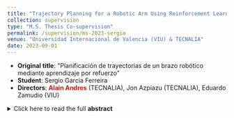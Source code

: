 ```yaml
---
title: "Trajectory Planning for a Robotic Arm Using Reinforcement Learning"
collection: supervision
type: "M.S. Thesis Co-supervision"
permalink: /supervision/ms-2023-sergio
venue: "Universidad Internacional de Valencia (VIU) & TECNALIA"
date: 2023-09-01
---
```


- **Original title**: "Planificación de trayectorias de un brazo robótico mediante aprendizaje por refuerzo"
- **Student**: Sergio Garcia Ferreira
- **Directors**: <span style="color:red; font-weight:bold;">Alain Andres</span> (TECNALIA), Jon Azpiazu (TECNALIA), Eduardo Zamudio (VIU)
<details>
  <summary>Click here to read the full  <strong>abstract </strong></summary>
  Reinforcement Learning has brought about a transformation in robotics, thanks to its ability to develop efficient control techniques through autonomous learning. In particular, Reinforcement Learning has proven to be successful in tasks such as reaching objects with robotic arms. In this work, a solution is developed for training this task in simulated environments, and an experimental setup is established to compare the performance of various model-free algorithms. It is demonstrated that PPO achieves the best results, while SAC exhibits instability in environments with Dense rewards. Furthermore, it is concluded that a Sparse reward is sufficient to solve the task in environments with a precision of 5 cm.
</details>



